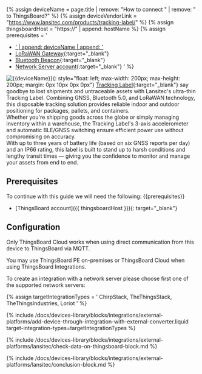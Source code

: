 {% assign deviceName = page.title | remove: "How to connect " | remove: " to ThingsBoard?" %}
{% assign deviceVendorLink = "https://www.lansitec.com/products/tracking-label/" %}
{% assign thingsboardHost = "https://" | append: hostName %}
{% assign prerequisites = '
- <a href="' | append: deviceVendorLink | append: '" target="_blank">' | append: deviceName | append: '</a>
- [LoRaWAN Gateway](https://www.lansitec.com/products/outdoor-lorawan-gateway/){:target="_blank"}
- [Bluetooth Beacon](https://www.lansitec.com/products/bluetooth-beacon/){:target="_blank"}
- [Network Server account](https://www.chirpstack.io/){:target="_blank"}
'
%}

![{{deviceName}}](https://img.thingsboard.io/devices-library/{{page.deviceImageFileName}}){: style="float: left; max-width: 200px; max-height: 200px; margin: 0px 10px 0px 0px"}
[Tracking Label]({{deviceVendorLink}}){:target="_blank"} say goodbye to lost shipments and untraceable assets with Lansitec&#39;s ultra-thin Tracking Label. Combining GNSS, Bluetooth 5.0, and LoRaWAN technology, this disposable tracking solution provides reliable indoor and outdoor positioning for packages, pallets, and containers.<br>
Whether you&#39;re shipping goods across the globe or simply managing inventory within a warehouse, the Tracking Label&#39;s 3-axis accelerometer and automatic BLE/GNSS switching ensure efficient power use without compromising on accuracy.<br>
With up to three years of battery life (based on six GNSS reports per day) and an IP66 rating, this label is built to stand up to harsh conditions and lengthy transit times — giving you the confidence to monitor and manage your assets from end to end.

## Prerequisites

To continue with this guide we will need the following:
{{prerequisites}}
- [ThingsBoard account]({{ thingsboardHost }}){: target="_blank"}

## Configuration

Only ThingsBoard Cloud works when using direct communication from this device to ThingsBoard via MQTT.

You may use ThingsBoard PE on-premises or ThingsBoard Cloud when using ThingsBoard Integrations.

To create an integration with a network server please choose first one of the supported network servers:

{% assign targetIntegrationTypes = '
ChirpStack,
TheThingsStack,
TheThingsIndustries,
Loriot
' %}

{% include /docs/devices-library/blocks/integrations/external-platforms/add-device-through-integration-with-external-converter.liquid target-integration-types=targetIntegrationTypes %}

{% include /docs/devices-library/blocks/integrations/external-platforms/lansitec/check-data-on-thingsboard-block.md %}

{% include /docs/devices-library/blocks/integrations/external-platforms/lansitec/conclusion-block.md %}
